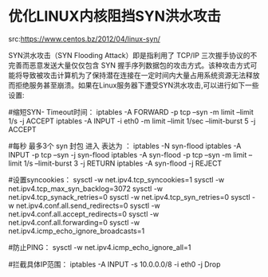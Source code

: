 # 优化LINUX内核阻挡SYN洪水攻击

src:https://www.centos.bz/2012/04/linux-syn/



SYN洪水攻击（SYN Flooding Attack）即是指利用了 TCP/IP 三次握手协议的不完善而恶意发送大量仅仅包含 SYN 握手序列数据包的攻击方式。该种攻击方式可能将导致被攻击计算机为了保持潜在连接在一定时间内大量占用系统资源无法释放而拒绝服务甚至崩溃。如果在Linux服务器下遭受SYN洪水攻击,可以进行如下一些设置:

#缩短SYN- Timeout时间：
iptables -A FORWARD -p tcp –syn -m limit –limit 1/s -j ACCEPT
iptables -A INPUT -i eth0 -m limit –limit 1/sec –limit-burst 5 -j ACCEPT

#每秒 最多3个 syn 封包 进入 表达为 ：
iptables -N syn-flood
iptables -A INPUT -p tcp –syn -j syn-flood
iptables -A syn-flood -p tcp –syn -m limit –limit 1/s –limit-burst 3 -j RETURN
iptables -A syn-flood -j REJECT

#设置syncookies：
sysctl -w net.ipv4.tcp_syncookies=1
sysctl -w net.ipv4.tcp_max_syn_backlog=3072
sysctl -w net.ipv4.tcp_synack_retries=0
sysctl -w net.ipv4.tcp_syn_retries=0
sysctl -w net.ipv4.conf.all.send_redirects=0
sysctl -w net.ipv4.conf.all.accept_redirects=0
sysctl -w net.ipv4.conf.all.forwarding=0
sysctl -w net.ipv4.icmp_echo_ignore_broadcasts=1

#防止PING：
sysctl -w net.ipv4.icmp_echo_ignore_all=1

#拦截具体IP范围：
iptables -A INPUT -s 10.0.0.0/8 -i eth0 -j Drop